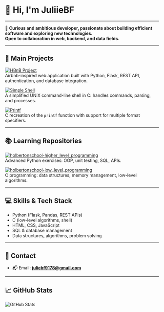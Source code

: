 # 👋 Hi, I'm JuliieBF

---

🎯 **Curious and ambitious developer, passionate about building efficient software and exploring new technologies.  
Open to collaboration in web, backend, and data fields.**

---

## 🚩 Main Projects

[![HBnB Project](https://img.shields.io/badge/HBnB%20Project-%F0%9F%8F%A1-orange?logo=python&logoColor=white&style=for-the-badge)](https://github.com/juliiebf/holbertonschool-hbnb)  
Airbnb-inspired web application built with Python, Flask, REST API, authentication, and database integration.

[![Simple Shell](https://img.shields.io/badge/Simple%20Shell-C-blue?logo=c&logoColor=white&style=for-the-badge)](https://github.com/juliiebf/simple_shell)  
A simplified UNIX command-line shell in C: handles commands, parsing, and processes.

[![Printf](https://img.shields.io/badge/_printf-C-green?logo=c&logoColor=white&style=for-the-badge)](https://github.com/juliiebf/printf)  
C recreation of the `printf` function with support for multiple format specifiers.

---

## 📚 Learning Repositories

[![holbertonschool-higher_level_programming](https://img.shields.io/badge/Higher%20Level%20Programming-Python-yellow?logo=python&logoColor=white&style=for-the-badge)](https://github.com/juliiebf/holbertonschool-higher_level_programming)  
Advanced Python exercises: OOP, unit testing, SQL, APIs.

[![holbertonschool-low_level_programming](https://img.shields.io/badge/Low%20Level%20Programming-C-blue?logo=c&logoColor=white&style=for-the-badge)](https://github.com/juliiebf/holbertonschool-low_level_programming)  
C programming: data structures, memory management, low-level algorithms.

---

## 💻 Skills & Tech Stack

- Python (Flask, Pandas, REST APIs)
- C (low-level algorithms, shell)
- HTML, CSS, JavaScript
- SQL & database management
- Data structures, algorithms, problem solving

---

## 🤝 Contact

- 📬 Email: **juliebf9178@gmail.com**

---

## 📈 GitHub Stats

![GitHub Stats](https://github-readme-stats.vercel.app/api?username=juliiebf&show_icons=true&theme=radical)

